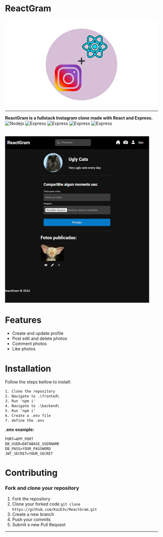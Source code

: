 # ReactGram

![logo](<./frontend/src/assets/ReactGram-Logo-removebg-preview%20(1).png>)

---

<strong>
ReactGram is a fullstack Instagram clone made with React and Express.
</strong>
    <img align="center" alt="Nodejs" src="https://img.shields.io/badge/Node.js-43853D?style=for-the-badge&logo=node.js&logoColor=white">
    <img align="center" alt="Express" src="https://img.shields.io/badge/MongoDB-%234ea94b.svg?logo=mongodb&logoColor=white">
    <img align="center" alt="Express" src="https://img.shields.io/badge/Express.js-404D59?style=for-the-badge">
    <img align="center" alt="Express" src="https://img.shields.io/badge/react-%2320232a.svg?style=for-the-badge&logo=react&logoColor=%2361DAFB">
    <img align="center" alt="Express" src="https://img.shields.io/badge/Redux-764ABC?logo=redux&logoColor=fff)">
<br />
<br />
<br />
<img align="center" alt="Example" src="./frontend/src/assets/example-md.png">

# Features

- Create and update profile
- Post edit and delete photos
- Comment photos
- Like photos

# Installation
Follow the steps bellow to install:
```git
1. Clone the repository
2. Navigate to .\fronted\
3. Run 'npm i'
4. Navigate to .\backend\
5. Run 'npm i'
6. Create a .env file
7. define the .env
```
<strong>.env example:</strong>
```env
PORT=APP_PORT
DB_USER=DATABASE_USERNAME
DB_PASS=YOUR_PASSWORD
JWT_SECRET=YOUR_SECRET
```

# Contributing
### Fork and clone your repository

1. Fork the repository
2. Clone your forked code `git clone https://github.com/KaiD3v/ReactGram.git`
3. Create a new branch
4. Push your commits
5. Submit a new Pull Request

---

